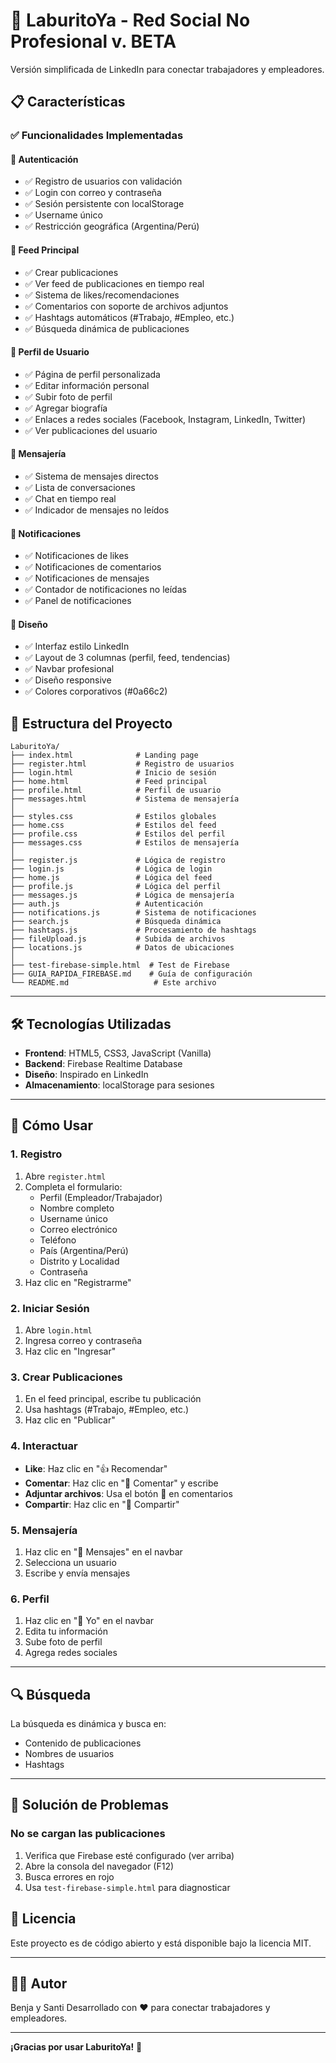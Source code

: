 # 🚀 LaburitoYa - Red Social No Profesional v. BETA

Versión simplificada de LinkedIn para conectar trabajadores y empleadores.

## 📋 Características

### ✅ Funcionalidades Implementadas

#### 🔐 Autenticación
- ✅ Registro de usuarios con validación
- ✅ Login con correo y contraseña
- ✅ Sesión persistente con localStorage
- ✅ Username único
- ✅ Restricción geográfica (Argentina/Perú)

#### 📱 Feed Principal
- ✅ Crear publicaciones
- ✅ Ver feed de publicaciones en tiempo real
- ✅ Sistema de likes/recomendaciones
- ✅ Comentarios con soporte de archivos adjuntos
- ✅ Hashtags automáticos (#Trabajo, #Empleo, etc.)
- ✅ Búsqueda dinámica de publicaciones

#### 👤 Perfil de Usuario
- ✅ Página de perfil personalizada
- ✅ Editar información personal
- ✅ Subir foto de perfil
- ✅ Agregar biografía
- ✅ Enlaces a redes sociales (Facebook, Instagram, LinkedIn, Twitter)
- ✅ Ver publicaciones del usuario

#### 💬 Mensajería
- ✅ Sistema de mensajes directos
- ✅ Lista de conversaciones
- ✅ Chat en tiempo real
- ✅ Indicador de mensajes no leídos

#### 🔔 Notificaciones
- ✅ Notificaciones de likes
- ✅ Notificaciones de comentarios
- ✅ Notificaciones de mensajes
- ✅ Contador de notificaciones no leídas
- ✅ Panel de notificaciones

#### 🎨 Diseño
- ✅ Interfaz estilo LinkedIn
- ✅ Layout de 3 columnas (perfil, feed, tendencias)
- ✅ Navbar profesional
- ✅ Diseño responsive
- ✅ Colores corporativos (#0a66c2)


## 📁 Estructura del Proyecto

```
LaburitoYa/
├── index.html              # Landing page
├── register.html           # Registro de usuarios
├── login.html              # Inicio de sesión
├── home.html               # Feed principal
├── profile.html            # Perfil de usuario
├── messages.html           # Sistema de mensajería
│
├── styles.css              # Estilos globales
├── home.css                # Estilos del feed
├── profile.css             # Estilos del perfil
├── messages.css            # Estilos de mensajería
│
├── register.js             # Lógica de registro
├── login.js                # Lógica de login
├── home.js                 # Lógica del feed
├── profile.js              # Lógica del perfil
├── messages.js             # Lógica de mensajería
├── auth.js                 # Autenticación
├── notifications.js        # Sistema de notificaciones
├── search.js               # Búsqueda dinámica
├── hashtags.js             # Procesamiento de hashtags
├── fileUpload.js           # Subida de archivos
├── locations.js            # Datos de ubicaciones
│
├── test-firebase-simple.html  # Test de Firebase
├── GUIA_RAPIDA_FIREBASE.md    # Guía de configuración
└── README.md                   # Este archivo
```

---

## 🛠️ Tecnologías Utilizadas

- **Frontend**: HTML5, CSS3, JavaScript (Vanilla)
- **Backend**: Firebase Realtime Database
- **Diseño**: Inspirado en LinkedIn
- **Almacenamiento**: localStorage para sesiones

---

## 🚀 Cómo Usar

### 1. Registro

1. Abre `register.html`
2. Completa el formulario:
   - Perfil (Empleador/Trabajador)
   - Nombre completo
   - Username único
   - Correo electrónico
   - Teléfono
   - País (Argentina/Perú)
   - Distrito y Localidad
   - Contraseña
3. Haz clic en "Registrarme"

### 2. Iniciar Sesión

1. Abre `login.html`
2. Ingresa correo y contraseña
3. Haz clic en "Ingresar"

### 3. Crear Publicaciones

1. En el feed principal, escribe tu publicación
2. Usa hashtags (#Trabajo, #Empleo, etc.)
3. Haz clic en "Publicar"

### 4. Interactuar

- **Like**: Haz clic en "👍 Recomendar"
- **Comentar**: Haz clic en "💬 Comentar" y escribe
- **Adjuntar archivos**: Usa el botón 📎 en comentarios
- **Compartir**: Haz clic en "🔄 Compartir"

### 5. Mensajería

1. Haz clic en "💬 Mensajes" en el navbar
2. Selecciona un usuario
3. Escribe y envía mensajes

### 6. Perfil

1. Haz clic en "👤 Yo" en el navbar
2. Edita tu información
3. Sube foto de perfil
4. Agrega redes sociales

---

## 🔍 Búsqueda

La búsqueda es dinámica y busca en:
- Contenido de publicaciones
- Nombres de usuarios
- Hashtags

---

## 🐛 Solución de Problemas

### No se cargan las publicaciones

1. Verifica que Firebase esté configurado (ver arriba)
2. Abre la consola del navegador (F12)
3. Busca errores en rojo
4. Usa `test-firebase-simple.html` para diagnosticar



## 📄 Licencia

Este proyecto es de código abierto y está disponible bajo la licencia MIT.

---

## 👨‍💻 Autor
Benja y Santi
Desarrollado con ❤️ para conectar trabajadores y empleadores.

---

**¡Gracias por usar LaburitoYa!** 🚀
